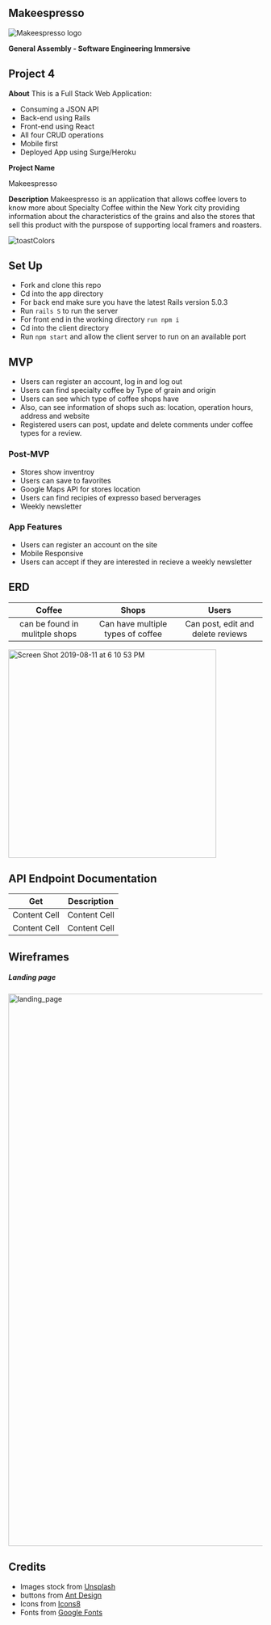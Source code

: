 ## Makeespresso
![Makeespresso logo](https://images.unsplash.com/photo-1506619216599-9d16d0903dfd?ixlib=rb-1.2.1&ixid=eyJhcHBfaWQiOjEyMDd9&auto=format&fit=crop&w=2098&q=80)

**General Assembly - Software Engineering Immersive** 



## Project 4

**About** This  is a Full Stack Web Application:

* Consuming a JSON API
* Back-end using Rails
* Front-end using React
* All four CRUD operations
* Mobile first
* Deployed App using Surge/Heroku

**Project Name** 

Makeespresso

**Description** Makeespresso is an application that allows coffee lovers to know more about Specialty Coffee within the New York city providing information about the characteristics of the grains and also the stores that sell this product with the purspose of supporting local framers and roasters.

![toastColors](https://user-images.githubusercontent.com/20978259/62839078-41937100-bc53-11e9-8f43-6a91e5f27ae2.jpeg)

## Set Up

* Fork and clone this repo
* Cd into the app directory
* For back end make sure you have the latest Rails version 5.0.3
* Run `rails S` to run the server
* For front end in the working directory `run npm i`
* Cd into the client directory
* Run `npm start` and allow the client server to run on an available port

## MVP

* Users can register an account, log in and log out 
* Users can find specialty coffee by Type of grain and origin
* Users can see which type of coffee shops have
* Also, can see information of shops such as: location, operation hours, address and website
* Registered users can post, update and delete comments under coffee types for a review.

### Post-MVP

* Stores show inventroy
* Users can save to favorites
* Google Maps API for stores location
* Users can find recipies of expresso based berverages 
* Weekly newsletter

### App Features
* Users can register an account on the site
* Mobile Responsive
* Users can accept if they are interested in recieve a weekly newsletter 

## ERD

| Coffee | Shops  | Users |
|:-------------: |:---------------:| :-------------:|
| can be found in mulitple shops     | Can have multiple types of coffee | Can post, edit and delete reviews |


<img width="412" alt="Screen Shot 2019-08-11 at 6 10 53 PM" src="https://user-images.githubusercontent.com/20978259/62840131-89ba8f80-bc63-11e9-825d-e31f7274b6de.png">

## API Endpoint Documentation

Get  | Description
------------- | -------------
Content Cell  | Content Cell
Content Cell  | Content Cell


## Wireframes

##### Landing page

<img width="1093" alt="landing_page" src="https://user-images.githubusercontent.com/20978259/62839035-a9958780-bc52-11e9-9611-686de19ae55c.png">

## Credits

* Images stock from [Unsplash ](https://unsplash.com "Unsplash")
* buttons from [Ant Design](https://ant.design "Ant Design")
* Icons from [Icons8](https://icons8.com "Icons8")
* Fonts from [Google Fonts](https://fonts.google.com "Google Fonts")





